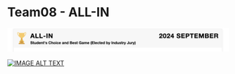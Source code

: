 # Team08 - ALL-IN

![keep your eyes on us](all-in-banner.png)

[![IMAGE ALT TEXT](http://img.youtube.com/vi/YLiZV727so8/0.jpg)](http://www.youtube.com/watch?v=YLiZV727so8 "ALL_IN Trailer")


